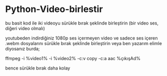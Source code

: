 # Python-Video-birlestir
bu basit kod ile iki videoyu sürükle bırak şeklinde birleştirin (bir video ses, diğeri video olmalı)

youtubeden indirdiğiniz 1080p ses içermeyen video ve sadece ses içeren .webm dosyalarını sürükle bırak şeklinde birleştirin
veya ben yazarım elimle diyosanız burda;

ffmpeg -i %video1% -i %video2% -c:v copy -c:a aac %çıkışAd%

bence sürükle bırak daha kolay


